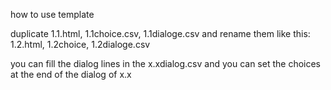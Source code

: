 how to use template

duplicate 1.1.html, 1.1choice.csv, 1.1dialoge.csv
and rename them like this: 1.2.html, 1.2choice, 1.2dialoge.csv

you can fill the dialog lines in the x.xdialog.csv
and you can set the choices at the end of the dialog of x.x
